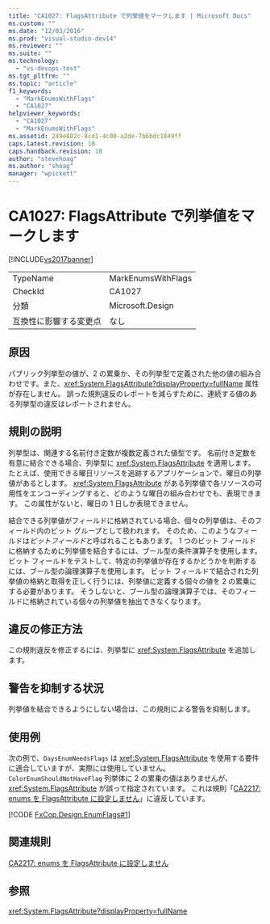 ```yaml
---
title: "CA1027: FlagsAttribute で列挙値をマークします | Microsoft Docs"
ms.custom: ""
ms.date: "12/03/2016"
ms.prod: "visual-studio-dev14"
ms.reviewer: ""
ms.suite: ""
ms.technology: 
  - "vs-devops-test"
ms.tgt_pltfrm: ""
ms.topic: "article"
f1_keywords: 
  - "MarkEnumsWithFlags"
  - "CA1027"
helpviewer_keywords: 
  - "CA1027"
  - "MarkEnumsWithFlags"
ms.assetid: 249e882c-8cd1-4c00-a2de-7b6bdc1849ff
caps.latest.revision: 18
caps.handback.revision: 18
author: "stevehoag"
ms.author: "shoag"
manager: "wpickett"
---
```

# CA1027: FlagsAttribute で列挙値をマークします
[!INCLUDE[vs2017banner](../code-quality/includes/vs2017banner.md)]

|||  
|-|-|  
|TypeName|MarkEnumsWithFlags|  
|CheckId|CA1027|  
|分類|Microsoft.Design|  
|互換性に影響する変更点|なし|  
  
## 原因  
 パブリック列挙型の値が、2 の累乗か、その列挙型で定義された他の値の組み合わせです。また、<xref:System.FlagsAttribute?displayProperty=fullName> 属性が存在しません。  誤った規則違反のレポートを減らすために、連続する値のある列挙型の違反はレポートされません。  
  
## 規則の説明  
 列挙型は、関連する名前付き定数が複数定義された値型です。  名前付き定数を有意に結合できる場合、列挙型に <xref:System.FlagsAttribute> を適用します。  たとえば、使用できる曜日リソースを追跡するアプリケーションで、曜日の列挙値があるとします。  <xref:System.FlagsAttribute> がある列挙値で各リソースの可用性をエンコーディングすると、どのような曜日の組み合わせでも、表現できます。  この属性がないと、曜日の 1 日しか表現できません。  
  
 結合できる列挙値がフィールドに格納されている場合、個々の列挙値は、そのフィールド内のビット グループとして扱われます。  そのため、このようなフィールドは*ビットフィールド*と呼ばれることもあります。  1 つのビット フィールドに格納するために列挙値を結合するには、ブール型の条件演算子を使用します。  ビット フィールドをテストして、特定の列挙値が存在するかどうかを判断するには、ブール型の論理演算子を使用します。  ビット フィールドで結合された列挙値の格納と取得を正しく行うには、列挙値に定義する個々の値を 2 の累乗にする必要があります。  そうしないと、ブール型の論理演算子では、そのフィールドに格納されている個々の列挙値を抽出できなくなります。  
  
## 違反の修正方法  
 この規則違反を修正するには、列挙型に <xref:System.FlagsAttribute> を追加します。  
  
## 警告を抑制する状況  
 列挙値を結合できるようにしない場合は、この規則による警告を抑制します。  
  
## 使用例  
 次の例で、`DaysEnumNeedsFlags` は <xref:System.FlagsAttribute> を使用する要件に適合していますが、実際には使用していません。  `ColorEnumShouldNotHaveFlag` 列挙体に 2 の累乗の値はありませんが、<xref:System.FlagsAttribute> が誤って指定されています。  これは規則「[CA2217: enums を FlagsAttribute に設定しません](../code-quality/ca2217-do-not-mark-enums-with-flagsattribute.md)」に違反しています。  
  
 [!CODE [FxCop.Design.EnumFlags#1](../CodeSnippet/VS_Snippets_CodeAnalysis/FxCop.Design.EnumFlags#1)]  
  
## 関連規則  
 [CA2217: enums を FlagsAttribute に設定しません](../code-quality/ca2217-do-not-mark-enums-with-flagsattribute.md)  
  
## 参照  
 <xref:System.FlagsAttribute?displayProperty=fullName>